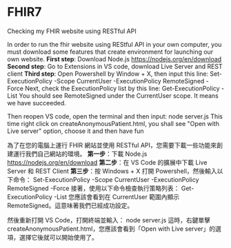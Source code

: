 # FHIR7
Checking my FHIR website using RESTful API

In order to run the fhir website using REStful API in your own computer, you must download some features that create environment for launching our own website. 
**First step**: Download Node.js 
https://nodejs.org/en/download
**Second step**: Go to Extensions in VS code, download Live Server and REST client
**Third step**: Open Powershell by Window + X, then input this line: Set-ExecutionPolicy -Scope CurrentUser -ExecutionPolicy RemoteSigned -Force
Next, check the ExecutionPolicy list by this line: Get-ExecutionPolicy -List
You should see RemoteSigned under the CurrentUser scope. It means we have succeeded.

Then reopen VS code, open the terminal and then input: node server.js
This time right click on createAnonymousPatient.html, you shall see "Open with Live server" option, choose it and then have fun

為了在您的電腦上運行 FHIR 網站並使用 RESTful API，您需要下載一些功能來創建運行我們自己網站的環境。 
**第一步**：下載 Node.js
https://nodejs.org/en/download
**第二步**：在 VS Code 的擴展中下載 Live Server 和 REST Client
**第三步**：按 Windows + X 打開 Powershell，然後輸入以下命令：
Set-ExecutionPolicy -Scope CurrentUser -ExecutionPolicy RemoteSigned -Force
接著，使用以下命令檢查執行策略列表：
Get-ExecutionPolicy -List
您應該會看到在 CurrentUser 範圍內顯示 RemoteSigned。這意味著我們已經成功設定。

然後重新打開 VS Code，打開終端並輸入：
node server.js
這時，右鍵單擊 createAnonymousPatient.html，您應該會看到「Open with Live server」的選項，選擇它後就可以開始使用了。
